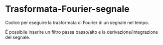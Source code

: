 # Trasformata-Fourier-segnale
Codice per eseguire la trasformata di Fourier di un segnale nel tempo.

È possibile inserire un filtro passa basso/alto e la derivazione/integrazione del segnale.

